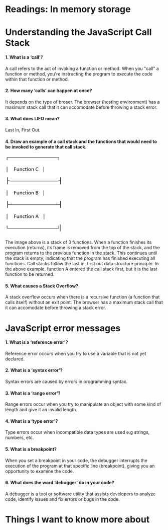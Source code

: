 # Readings: In memory storage

# Understanding the JavaScript Call Stack

#### 1. What is a ‘call’?

A call refers to the act of invoking a function or method. When you "call" a function or method, you're instructing the program to execute the code within that function or method. 

#### 2. How many ‘calls’ can happen at once?

It depends on the type of broser. The browser (hosting environment) has a maximum stack call that it can accomodate before throwing a stack error.

#### 3. What does LIFO mean?

Last In, First Out.

#### 4. Draw an example of a call stack and the functions that would need to be invoked to generate that call stack.

![call stack](/images/call%20stack.PNG)

The image above is a stack of 3 functions. When a function finishes its execution (returns), its frame is removed from the top of the stack, and the program returns to the previous function in the stack. This continues until the stack is empty, indicating that the program has finished executing all functions. Call stacks follow the last in, first out data structure principle. In the above example, function A entered the call stack first, but it is the last function to be returned. 

#### 5. What causes a Stack Overflow?

A stack overflow occurs when there is a recursive function (a function that calls itself) without an exit point. The browser has a maximum stack call that it can accomodate before throwing a stack error.

# JavaScript error messages

#### 1. What is a ‘reference error’?

Reference error occurs when you try to use a variable that is not yet declared.

#### 2. What is a ‘syntax error’?

Syntax errors are caused by errors in programming syntax.

#### 3. What is a ‘range error’?

Range errors occur when you try to manipulate an object with some kind of length and give it an invalid length.

#### 4. What is a ‘type error’?

Type errors occur when incompatible data types are used e.g strings, numbers, etc. 

#### 5. What is a breakpoint?

When you set a breakpoint in your code, the debugger interrupts the execution of the program at that specific line (breakpoint), giving you an opportunity to examine the code.

#### 6. What does the word ‘debugger’ do in your code?

A debugger is a tool or software utility that assists developers to analyze code, identify issues and fix errors or bugs in the code. 

# Things I want to know more about
